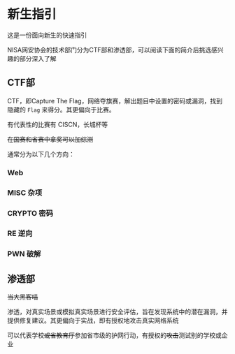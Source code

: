 # 新生指引

这是一份面向新生的快速指引

NISA网安协会的技术部门分为CTF部和渗透部，可以阅读下面的简介后挑选感兴趣的部分深入了解

## CTF部

CTF，即Capture The Flag，网络夺旗赛，解出题目中设置的密码或漏洞，找到隐藏的 `Flag` 来得分。其更偏向于比赛。

有代表性的比赛有 CISCN，长城杯等

~~在国赛和省赛中拿奖可以加综测~~

通常分为以下几个方向：

### Web

### MISC 杂项

### CRYPTO 密码

### RE 逆向

### PWN 破解

## 渗透部

~~当大黑客喵~~

渗透，对真实场景或模拟真实场景进行安全评估，旨在发现系统中的潜在漏洞，并提供修复建议。其更偏向于实战，即有授权地攻击真实网络系统

可以代表学校~~或省教育厅~~参加省市级的护网行动，有授权的~~攻击~~测试别的学校或企业
